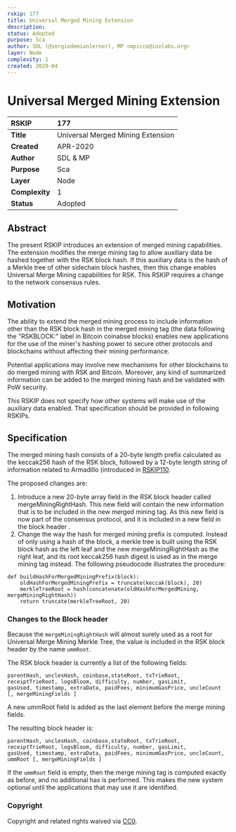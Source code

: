 ```yaml
---
rskip: 177
title: Universal Merged Mining Extension 
description: 
status: Adopted
purpose: Sca
author: SDL (@sergiodemianlerner), MP <mpicco@iovlabs.org>
layer: Node
complexity: 1
created: 2020-04
---
```

# Universal Merged Mining Extension 

|RSKIP          |177           |
| :------------ |:-------------|
|**Title**      |Universal Merged Mining Extension |
|**Created**    |APR-2020 |
|**Author**     |SDL & MP |
|**Purpose**    |Sca |
|**Layer**      |Node |
|**Complexity** |1 |
|**Status**     |Adopted |

## Abstract

The present RSKIP introduces an extension of merged mining capabilities. The extension modifies the merge mining tag to allow auxiliary data be hashed  together with the RSK block hash. If this auxiliary data is the hash of a Merkle tree of other sidechain block hashes, then this change enables Universal Merge Mining capabilities for RSK.
This RSKIP requires a change to the network consensus rules.

## Motivation

The ability to extend the merged mining process to include information other than the RSK block hash in the merged mining tag (the data following the "RSKBLOCK:" label in Bitcoin coinabse blocks) enables new applications for the use of the miner's hashing power to secure other protocols and blockchains without affecting their mining performance.

Potential applications may involve new mechanisms for other blockchains to do merged mining with RSK and Bitcoin. Moreover, any kind of summarized information can be added to the merged mining hash and be validated with PoW security.

This RSKIP does not specify how other systems will make use of the auxiliary data enabled. That specification should be provided in following RSKIPs. 

## Specification

The merged mining hash consists of a 20-byte length prefix calculated as the keccak256 hash of the RSK block, followed by a 12-byte length string of information related to Armadillo (introduced in [RSKIP110](https://github.com/rsksmart/RSKIPs/blob/master/IPs/RSKIP110.md).

The proposed changes are:

1. Introduce a new 20-byte array field in the RSK block header called mergeMiningRightHash. This new field will contain the new information that is to be included in the new merged mining tag. As this new field is now part of the consensus protocol, and it is included in a new field in the block header .
2. Change the way the hash for merged mining prefix is computed. Instead of only using a hash of the block, a merkle tree is built using the RSK block hash  as the left leaf and the new mergeMiningRightHash as the right leaf, and its root keccak256 hash digest is used as in the merge mining tag instead. The following pseudocode illustrates the procedure:

```
def buildHashForMergedMiningPrefix(block):
    oldHashForMergedMiningPrefix = truncate(keccak(block), 20)
    merkleTreeRoot = hash(concatenate(oldHashForMergedMining, mergeMiningRightHash))
    return truncate(merkleTreeRoot, 20)
```

### Changes to the Block header

Because the `mergeMiningRightHash` will almost surely  used as a root for Universal Merge Mining Merkle Tree, the value is included in the RSK block header by the name `ummRoot`.

The RSK block header is currently a list of the following fields:

```
parentHash, unclesHash, coinbase,stateRoot, txTrieRoot, receiptTrieRoot, logsBloom, difficulty, number, gasLimit, 
gasUsed, timestamp, extraData, paidFees, minimumGasPrice, uncleCount [, mergeMiningFields ] 
```

A new ummRoot field is added as the last element before the merge mining fields.

The resulting block header is:
```
parentHash, unclesHash, coinbase,stateRoot, txTrieRoot, receiptTrieRoot, logsBloom, difficulty, number, gasLimit, 
gasUsed, timestamp, extraData, paidFees, minimumGasPrice, uncleCount, ummRoot [, mergeMiningFields ] 
```

If the `ummRoot` field is empty, then the merge mining tag is computed exactly as before, and no additional has is performed. This makes the new system optional until the applications that may use it are identified.

### Copyright

Copyright and related rights waived via [CC0](https://creativecommons.org/publicdomain/zero/1.0/).
